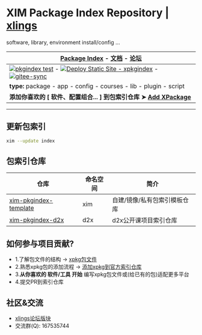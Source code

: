# XIM Package Index Repository | [xlings](https://github.com/d2learn/xlings)

software, library, environment install/config ...


| [Package Index](https://d2learn.github.io/xim-pkgindex) - [文档](https://xlings.d2learn.org/documents/xim/intro.html) - [论坛](https://forum.d2learn.org/category/9/xlings) |
| --- |
| [![pkgindex test](https://github.com/d2learn/xim-pkgindex/actions/workflows/ci-test.yml/badge.svg?branch=main)](https://github.com/d2learn/xim-pkgindex/actions/workflows/ci-test.yml) - [![Deploy Static Site - xpkgindex](https://github.com/d2learn/xim-pkgindex/actions/workflows/pkgindex-deloy.yml/badge.svg)](https://github.com/d2learn/xim-pkgindex/actions/workflows/pkgindex-deloy.yml) - [![gitee-sync](https://github.com/d2learn/xim-pkgindex/actions/workflows/gitee-sync.yml/badge.svg)](https://github.com/d2learn/xim-pkgindex/actions/workflows/gitee-sync.yml) |
| **type:** package - app - config - courses - lib - plugin - script |
| **添加你喜欢的 [ 软件、配置组合... ] 到包索引仓库 ➤ [Add XPackage](https://xlings.d2learn.org/documents/community/contribute/add-xpkg.html)** |

---

## 更新包索引

```bash
xim --update index
```

## 包索引仓库

| 仓库 | 命名空间 | 简介 |
| -- | -- | -- |
| [xim-pkgindex-template](https://github.com/d2learn/xim-pkgindex-template) | xim | 自建/镜像/私有包索引模板仓库 |
| [xim-pkgindex-d2x](https://github.com/d2learn/xim-pkgindex-d2x) | d2x | d2x公开课项目索引仓库 |


## 如何参与项目贡献?

- 1.了解包文件的结构 -> [xpkg包文件](https://xlings.d2learn.org/documents/xpkg/intro.html)
- 2.熟悉xpkg包的添加流程 -> [添加xpkg到官方索引仓库](https://xlings.d2learn.org/documents/xpkg/add-to-xim-pkgindex.html)
- 3.**从你喜欢的 软件/工具 开始** 编写xpkg包文件或(给已有的包)适配更多平台
- 4.提交PR到索引仓库

## 社区&交流

- [xlings论坛版块](https://forum.d2learn.org/category/9/xlings)
- 交流群(Q): 167535744